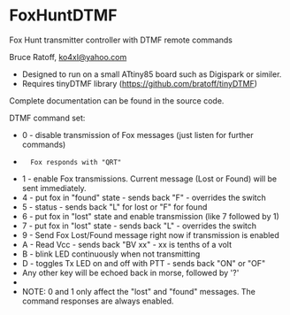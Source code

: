 # FoxHuntDTMF
 Fox Hunt transmitter controller with DTMF remote commands   

 Bruce Ratoff, ko4xl@yahoo.com   

 * Designed to run on a small ATtiny85 board such as Digispark or similer.   
 * Requires tinyDTMF library (https://github.com/bratoff/tinyDTMF)   

 Complete documentation can be found in the source code.

DTMF command set:

  *   0 - disable transmission of Fox messages (just listen for further commands)
  *       Fox responds with "QRT"
  *   1 - enable Fox transmissions.  Current message (Lost or Found) will be sent immediately.
  *   4 - put fox in "found" state - sends back "F" - overrides the switch
  *   5 - status - sends back "L" for lost or "F" for found
  *   6 - put fox in "lost" state and enable transmission (like 7 followed by 1)
  *   7 - put fox in "lost" state - sends back "L" - overrides the switch
  *   9 - Send Fox Lost/Found message right now if transmission is enabled
  *   A - Read Vcc - sends back "BV xx" - xx is tenths of a volt
  *   B - blink LED continuously when not transmitting
  *   D - toggles Tx LED on and off with PTT - sends back "ON" or "OF"
  *   Any other key will be echoed back in morse, followed by '?'
  *   
  *   NOTE:  0 and 1 only affect the "lost" and "found" messages.  The command responses are always enabled.
